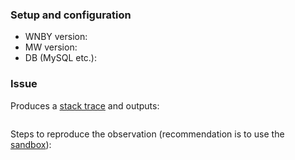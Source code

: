### Setup and configuration

- WNBY version:
- MW version:
- DB (MySQL etc.):

### Issue

Produces a [stack trace](https://www.semantic-mediawiki.org/wiki/Help:Identifying_bugs) and outputs:

```
```

Steps to reproduce the observation (recommendation is to use the [sandbox](http://sandbox.semantic-mediawiki.org)):
